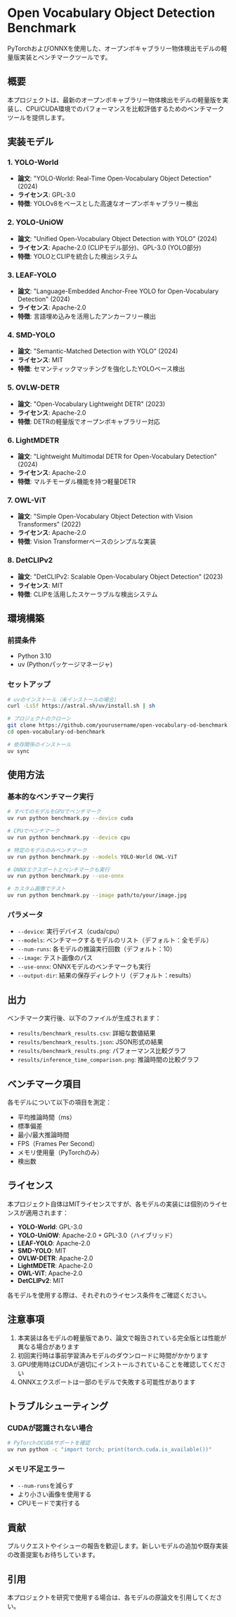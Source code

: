 # Open Vocabulary Object Detection Benchmark

PyTorchおよびONNXを使用した、オープンボキャブラリー物体検出モデルの軽量版実装とベンチマークツールです。

## 概要

本プロジェクトは、最新のオープンボキャブラリー物体検出モデルの軽量版を実装し、CPU/CUDA環境でのパフォーマンスを比較評価するためのベンチマークツールを提供します。

## 実装モデル

### 1. YOLO-World
- **論文**: "YOLO-World: Real-Time Open-Vocabulary Object Detection" (2024)
- **ライセンス**: GPL-3.0
- **特徴**: YOLOv8をベースとした高速なオープンボキャブラリー検出

### 2. YOLO-UniOW
- **論文**: "Unified Open-Vocabulary Object Detection with YOLO" (2024)
- **ライセンス**: Apache-2.0 (CLIPモデル部分)、GPL-3.0 (YOLO部分)
- **特徴**: YOLOとCLIPを統合した検出システム

### 3. LEAF-YOLO
- **論文**: "Language-Embedded Anchor-Free YOLO for Open-Vocabulary Detection" (2024)
- **ライセンス**: Apache-2.0
- **特徴**: 言語埋め込みを活用したアンカーフリー検出

### 4. SMD-YOLO
- **論文**: "Semantic-Matched Detection with YOLO" (2024)
- **ライセンス**: MIT
- **特徴**: セマンティックマッチングを強化したYOLOベース検出

### 5. OVLW-DETR
- **論文**: "Open-Vocabulary Lightweight DETR" (2023)
- **ライセンス**: Apache-2.0
- **特徴**: DETRの軽量版でオープンボキャブラリー対応

### 6. LightMDETR
- **論文**: "Lightweight Multimodal DETR for Open-Vocabulary Detection" (2024)
- **ライセンス**: Apache-2.0
- **特徴**: マルチモーダル機能を持つ軽量DETR

### 7. OWL-ViT
- **論文**: "Simple Open-Vocabulary Object Detection with Vision Transformers" (2022)
- **ライセンス**: Apache-2.0
- **特徴**: Vision Transformerベースのシンプルな実装

### 8. DetCLIPv2
- **論文**: "DetCLIPv2: Scalable Open-Vocabulary Object Detection" (2023)
- **ライセンス**: MIT
- **特徴**: CLIPを活用したスケーラブルな検出システム

## 環境構築

### 前提条件
- Python 3.10
- uv (Pythonパッケージマネージャ)

### セットアップ

```bash
# uvのインストール（未インストールの場合）
curl -LsSf https://astral.sh/uv/install.sh | sh

# プロジェクトのクローン
git clone https://github.com/yourusername/open-vocabulary-od-benchmark.git
cd open-vocabulary-od-benchmark

# 依存関係のインストール
uv sync
```

## 使用方法

### 基本的なベンチマーク実行

```bash
# すべてのモデルをGPUでベンチマーク
uv run python benchmark.py --device cuda

# CPUでベンチマーク
uv run python benchmark.py --device cpu

# 特定のモデルのみベンチマーク
uv run python benchmark.py --models YOLO-World OWL-ViT

# ONNXエクスポートとベンチマークも実行
uv run python benchmark.py --use-onnx

# カスタム画像でテスト
uv run python benchmark.py --image path/to/your/image.jpg
```

### パラメータ

- `--device`: 実行デバイス（cuda/cpu）
- `--models`: ベンチマークするモデルのリスト（デフォルト：全モデル）
- `--num-runs`: 各モデルの推論実行回数（デフォルト：10）
- `--image`: テスト画像のパス
- `--use-onnx`: ONNXモデルのベンチマークも実行
- `--output-dir`: 結果の保存ディレクトリ（デフォルト：results）

## 出力

ベンチマーク実行後、以下のファイルが生成されます：

- `results/benchmark_results.csv`: 詳細な数値結果
- `results/benchmark_results.json`: JSON形式の結果
- `results/benchmark_results.png`: パフォーマンス比較グラフ
- `results/inference_time_comparison.png`: 推論時間の比較グラフ

## ベンチマーク項目

各モデルについて以下の項目を測定：

- 平均推論時間（ms）
- 標準偏差
- 最小/最大推論時間
- FPS（Frames Per Second）
- メモリ使用量（PyTorchのみ）
- 検出数

## ライセンス

本プロジェクト自体はMITライセンスですが、各モデルの実装には個別のライセンスが適用されます：

- **YOLO-World**: GPL-3.0
- **YOLO-UniOW**: Apache-2.0 + GPL-3.0（ハイブリッド）
- **LEAF-YOLO**: Apache-2.0
- **SMD-YOLO**: MIT
- **OVLW-DETR**: Apache-2.0
- **LightMDETR**: Apache-2.0
- **OWL-ViT**: Apache-2.0
- **DetCLIPv2**: MIT

各モデルを使用する際は、それぞれのライセンス条件をご確認ください。

## 注意事項

1. 本実装は各モデルの軽量版であり、論文で報告されている完全版とは性能が異なる場合があります
2. 初回実行時は事前学習済みモデルのダウンロードに時間がかかります
3. GPU使用時はCUDAが適切にインストールされていることを確認してください
4. ONNXエクスポートは一部のモデルで失敗する可能性があります

## トラブルシューティング

### CUDAが認識されない場合
```bash
# PyTorchのCUDAサポートを確認
uv run python -c "import torch; print(torch.cuda.is_available())"
```

### メモリ不足エラー
- `--num-runs`を減らす
- より小さい画像を使用する
- CPUモードで実行する

## 貢献

プルリクエストやイシューの報告を歓迎します。新しいモデルの追加や既存実装の改善提案もお待ちしています。

## 引用

本プロジェクトを研究で使用する場合は、各モデルの原論文を引用してください。
